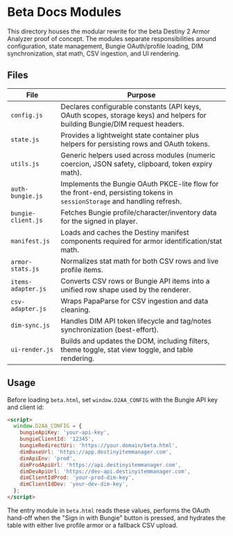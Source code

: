# Beta Docs Modules

This directory houses the modular rewrite for the beta Destiny 2 Armor Analyzer proof of concept. The modules separate responsibilities around configuration, state management, Bungie OAuth/profile loading, DIM synchronization, stat math, CSV ingestion, and UI rendering.

## Files

| File | Purpose |
| --- | --- |
| `config.js` | Declares configurable constants (API keys, OAuth scopes, storage keys) and helpers for building Bungie/DIM request headers. |
| `state.js` | Provides a lightweight state container plus helpers for persisting rows and OAuth tokens. |
| `utils.js` | Generic helpers used across modules (numeric coercion, JSON safety, clipboard, token expiry math). |
| `auth-bungie.js` | Implements the Bungie OAuth PKCE-lite flow for the front-end, persisting tokens in `sessionStorage` and handling refresh. |
| `bungie-client.js` | Fetches Bungie profile/character/inventory data for the signed in player. |
| `manifest.js` | Loads and caches the Destiny manifest components required for armor identification/stat math. |
| `armor-stats.js` | Normalizes stat math for both CSV rows and live profile items. |
| `items-adapter.js` | Converts CSV rows or Bungie API items into a unified row shape used by the renderer. |
| `csv-adapter.js` | Wraps PapaParse for CSV ingestion and data cleaning. |
| `dim-sync.js` | Handles DIM API token lifecycle and tag/notes synchronization (best-effort). |
| `ui-render.js` | Builds and updates the DOM, including filters, theme toggle, stat view toggle, and table rendering. |

## Usage

Before loading `beta.html`, set `window.D2AA_CONFIG` with the Bungie API key and client id:

```html
<script>
  window.D2AA_CONFIG = {
    bungieApiKey: 'your-api-key',
    bungieClientId: '12345',
    bungieRedirectUri: 'https://your.domain/beta.html',
    dimBaseUrl: 'https://app.destinyitemmanager.com',
    dimApiEnv: 'prod',
    dimProdApiUrl: 'https://api.destinyitemmanager.com',
    dimDevApiUrl: 'https://dev-api.destinyitemmanager.com',
    dimClientIdProd: 'your-prod-dim-key',
    dimClientIdDev: 'your-dev-dim-key',
  };
</script>
```

The entry module in `beta.html` reads these values, performs the OAuth hand-off when the "Sign in with Bungie" button is pressed, and hydrates the table with either live profile armor or a fallback CSV upload.
